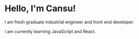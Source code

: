 # Hello, I'm Cansu!

I am fresh graduate industrial engineer and front end developer.

I am currently learning JavaScript and React.
